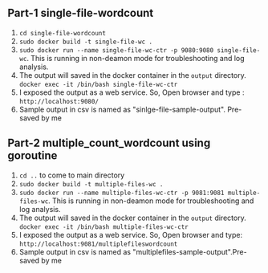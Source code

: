 
## Part-1 single-file-wordcount
1. `cd single-file-wordcount`
2. `sudo docker build -t single-file-wc .`
3. `sudo docker run --name single-file-wc-ctr -p 9080:9080 single-file-wc`. This is running in non-deamon mode for troubleshooting and log analysis.
4. The output will saved in the docker container in the `output` directory.
   `docker exec -it /bin/bash single-file-wc-ctr`
4. I exposed the output as a web service. So, Open browser and type :
   `http://localhost:9080/`
6. Sample output in csv is named as "sinlge-file-sample-output". Pre-saved by me

## Part-2 multiple_count_wordcount using goroutine
1. `cd ..` to come to main directory
2. `sudo docker build -t multiple-files-wc .`
3. `sudo docker run --name multiple-files-wc-ctr -p 9081:9081 multiple-files-wc`. This is running in non-deamon mode for troubleshooting and log analysis.
4. The output will saved in the docker container in the `output` directory.
   `docker exec -it /bin/bash multiple-files-wc-ctr`
5.  I exposed the output as a web service. So, Open browser and type:
     `http://localhost:9081/multiplefileswordcount`
6. Sample output in csv is named as "multiplefiles-sample-output".Pre-saved by me

